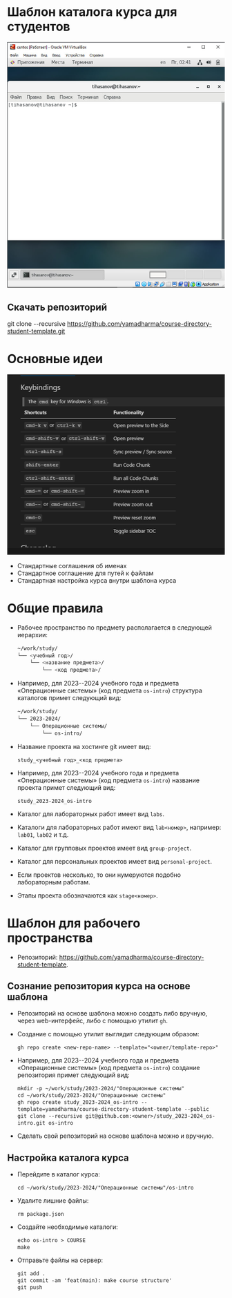 # Шаблон каталога курса для студентов
![1](https://github.com/tihasanov/-study_2023-2024_arh-pc/blob/master/labs/lab01/report/image/1.jpg?raw=true)
## Скачать репозиторий

git clone --recursive https://github.com/yamadharma/course-directory-student-template.git

# Основные идеи
![alt text](image.png)
-   Стандартные соглашения об именах
-   Стандартное соглашение для путей к файлам
-   Стандартная настройка курса внутри шаблона курса

# Общие правила

-   Рабочее пространство по предмету располагается в следующей иерархии:

    ``` bash
    ~/work/study/
    └── <учебный год>/
        └── <название предмета>/
            └── <код предмета>/
    ```

-   Например, для 2023--2024 учебного года и предмета «Операционные системы» (код предмета `os-intro`) структура каталогов примет следующий вид:

    ``` bash
    ~/work/study/
    └── 2023-2024/
        └── Операционные системы/
            └── os-intro/
    ```

-   Название проекта на хостинге git имеет вид:

    ``` example
    study_<учебный год>_<код предмета>
    ```

-   Например, для 2023--2024 учебного года и предмета «Операционные системы» (код предмета `os-intro`) название проекта примет следующий вид:

    ``` example
    study_2023-2024_os-intro
    ```

-   Каталог для лабораторных работ имеет вид `labs`.

-   Каталоги для лабораторных работ имеют вид `lab<номер>`, например: `lab01`, `lab02` и т.д.

-   Каталог для групповых проектов имеет вид `group-project`.

-   Каталог для персональных проектов имеет вид `personal-project`.

-   Если проектов несколько, то они нумеруются подобно лабораторным работам.

-   Этапы проекта обозначаются как `stage<номер>`.

# Шаблон для рабочего пространства

-   Репозиторий:
    <https://github.com/yamadharma/course-directory-student-template>.

## Сознание репозитория курса на основе шаблона

-   Репозиторий на основе шаблона можно создать либо вручную, через web-интерфейс, либо с помощью утилит `gh`.

-   Создание с помощью утилит выглядит следующим образом:

    ``` shell
    gh repo create <new-repo-name> --template="<owner/template-repo>"
    ```

-   Например, для 2023--2024 учебного года и предмета «Операционные системы» (код предмета `os-intro`) создание репозитория примет следующий вид:

    ``` shell
    mkdir -p ~/work/study/2023-2024/"Операционные системы"
    cd ~/work/study/2023-2024/"Операционные системы"
    gh repo create study_2023-2024_os-intro --template=yamadharma/course-directory-student-template --public
    git clone --recursive git@github.com:<owner>/study_2023-2024_os-intro.git os-intro
    ```

-   Сделать свой репозиторий на основе шаблона можно и вручную.

## Настройка каталога курса

-   Перейдите в каталог курса:

    ``` shell
    cd ~/work/study/2023-2024/"Операционные системы"/os-intro
    ```

-   Удалите лишние файлы:

    ``` shell
    rm package.json
    ```

-   Создайте необходимые каталоги:

    ``` shell
    echo os-intro > COURSE
    make
    ```

-   Отправьте файлы на сервер:

    ``` shell
    git add .
    git commit -am 'feat(main): make course structure'
    git push
    ```
